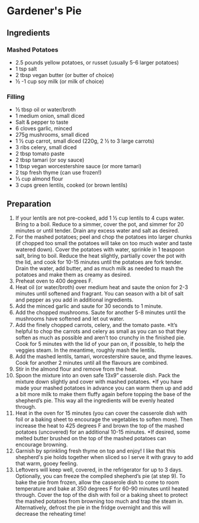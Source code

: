 # Gardener's Pie
 
## Ingredients
### Mashed Potatoes
* 2.5 pounds yellow potatoes, or russet (usually 5-6 larger potatoes)⁠
* 1 tsp salt⁠
* 2 tbsp vegan butter⁠ (or butter of choice)
* ½ -1 cup soy milk⁠ (or milk of choice)

### Filling
* ½ tbsp oil or water/broth⁠
* 1 medium onion, small diced⁠
* Salt & pepper to taste⁠
* 6 cloves garlic, minced⁠
* 275g mushrooms, small diced⁠
* 1 ½ cup carrot, small diced (220g, 2 ½ to 3 large carrots)⁠
* 3 ribs celery, small diced⁠
* 2 tbsp tomato paste⁠
* 2 tbsp tamari (or soy sauce)⁠
* 1 tbsp vegan worcestershire sauce (or more tamari)⁠
* 2 tsp fresh thyme (can use frozen!)⁠
* ⅓ cup almond flour ⁠
* 3 cups green lentils, cooked (or brown lentils)⁠

## Preparation
1. If your lentils are not pre-cooked, add 1 ½ cup lentils to 4 cups water. Bring to a boil. Reduce to a simmer, cover the pot, and simmer for 20 minutes or until tender. Drain any excess water and salt as desired.
1. For the mashed potatoes; peel and chop the potatoes into larger chunks (if chopped too small the potatoes will take on too much water and taste watered down). Cover the potatoes with water, sprinkle in 1 teaspoon salt, bring to boil. Reduce the heat slightly, partially cover the pot with the lid, and cook for 10-15 minutes until the potatoes are fork tender. Drain the water, add butter, and as much milk as needed to mash the potatoes and make them as creamy as desired.
1. Preheat oven to 400 degrees F.
1. Heat oil (or water/broth) over medium heat and saute the onion for 2-3 minutes until softened and fragrant. You can season with a bit of salt and pepper as you add in additional ingredients. 
1. Add the minced garlic and saute for 30 seconds to 1 minute.
1. Add the chopped mushrooms. Saute for another 5-8 minutes until the mushrooms have softened and let out water.
1. Add the finely chopped carrots, celery, and the tomato paste. *It’s helpful to chop the carrots and celery as small as you can so that they soften as much as possible and aren’t too crunchy in the finished pie. Cook for 5 minutes with the lid of your pan on, if possible, to help the veggies steam. In the meantime, roughly mash the lentils.
1. Add the mashed lentils, tamari, worcestershire sauce, and thyme leaves. Cook for another 2 minutes until all the flavours are combined.
1. Stir in the almond flour and remove from the heat.
1. Spoon the mixture into an oven safe 13x9” casserole dish. Pack the mixture down slightly and cover with mashed potatoes. *If you have made your mashed potatoes in advance you can warm them up and add a bit more milk to make them fluffy again before topping the base of the shepherd’s pie. This way all the ingredients will be evenly heated through.
1. Heat in the oven for 15 minutes (you can cover the casserole dish with foil or a baking sheet to encourage the vegetables to soften more). Then increase the heat to 425 degrees F and brown the top of the mashed potatoes (uncovered) for an additional 10-15 minutes. *If desired, some melted butter brushed on the top of the mashed potatoes can encourage browning.
1. Garnish by sprinkling fresh thyme on top and enjoy! I like that this shepherd's pie holds together when sliced so I serve it with gravy to add that warm, gooey feeling.
1. Leftovers will keep well, covered, in the refrigerator for up to 3 days. Optionally, you can freeze the compiled shepherd’s pie (at step 9). To bake the pie from frozen, allow the casserole dish to come to room temperature and bake at 350 degrees F for 60-90 minutes until heated through. Cover the top of the dish with foil or a baking sheet to protect the mashed potatoes from browning too much and trap the steam in. Alternatively, defrost the pie in the fridge overnight and this will decrease the reheating time!
